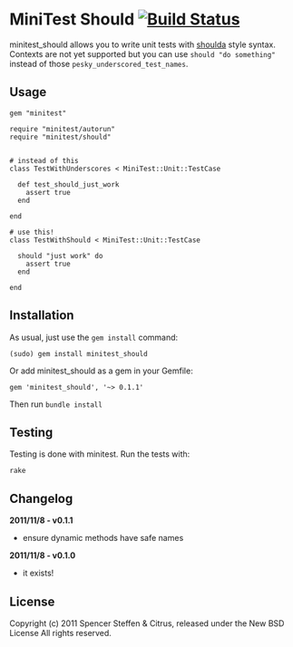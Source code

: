 # MiniTest Should [![Build Status](https://secure.travis-ci.org/citrus/minitest_should.png)](http://travis-ci.org/citrus/minitest_should)

minitest_should allows you to write unit tests with [shoulda](https://github.com/thoughtbot/shoulda) style syntax. Contexts are not yet supported but you can use `should "do something"` instead of those `pesky_underscored_test_names`.


Usage
-----

    gem "minitest"
    
    require "minitest/autorun"
    require "minitest/should"
    
    
    # instead of this
    class TestWithUnderscores < MiniTest::Unit::TestCase
      
      def test_should_just_work
        assert true
      end
      
    end
    
    # use this!
    class TestWithShould < MiniTest::Unit::TestCase
      
      should "just work" do
        assert true
      end
      
    end
    

 
Installation
------------

As usual, just use the `gem install` command:

    (sudo) gem install minitest_should
    
Or add minitest_should as a gem in your Gemfile:

    gem 'minitest_should', '~> 0.1.1' 

Then run `bundle install`



Testing
-------

Testing is done with minitest. Run the tests with:

    rake
    

Changelog
---------

  **2011/11/8 - v0.1.1**
  - ensure dynamic methods have safe names

  **2011/11/8 - v0.1.0**
  - it exists!
  
    

License
-------

Copyright (c) 2011 Spencer Steffen & Citrus, released under the New BSD License All rights reserved.
